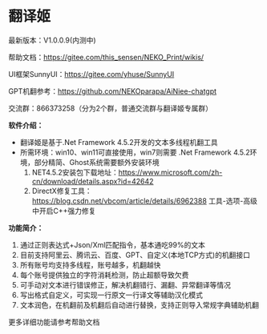 # 翻译姬

最新版本：V1.0.0.9(内测中)

帮助文档：https://gitee.com/this_sensen/NEKO_Print/wikis/

UI框架SunnyUI：https://gitee.com/yhuse/SunnyUI

GPT机翻参考：https://github.com/NEKOparapa/AiNiee-chatgpt

交流群：866373258（分为2个群，普通交流群与翻译姬专属群）

 **软件介绍：** 
- 翻译姬是基于.Net Framework 4.5.2开发的文本多线程机翻工具
- 所需环境：win10、win11可直接使用，win7则需要 .Net Framework 4.5.2环境，部分精简、Ghost系统需要额外安装环境
    1. NET4.5.2安装包下载地址：https://www.microsoft.com/zh-cn/download/details.aspx?id=42642
    2. DirectX修复工具：https://blog.csdn.net/vbcom/article/details/6962388 工具-选项-高级中开启C++强力修复

 **功能简介：** 
1. 通过正则表达式+Json/Xml匹配指令，基本通吃99%的文本
2. 目前支持阿里云、腾讯云、百度、GPT、自定义(本地TCP方式)的机翻接口
3. 所有账号均支持多线程，账号越多，机翻越快
4. 每个账号提供独立的字符消耗检测，防止超额导致欠费
5. 可手动对文本进行错误修正，解决机翻错行、漏翻、异常翻译等情况
6. 写出格式自定义，可实现一行原文一行译文等辅助汉化模式
7. 文本润色，在机翻前及机翻后自动进行替换，支持正则导入常规字典辅助机翻

更多详细功能请参考帮助文档
